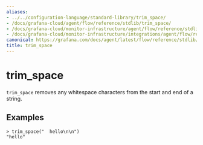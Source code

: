 ```yaml
---
aliases:
- ../../configuration-language/standard-library/trim_space/
- /docs/grafana-cloud/agent/flow/reference/stdlib/trim_space/
- /docs/grafana-cloud/monitor-infrastructure/agent/flow/reference/stdlib/trim_space/
- /docs/grafana-cloud/monitor-infrastructure/integrations/agent/flow/reference/stdlib/trim_space/
canonical: https://grafana.com/docs/agent/latest/flow/reference/stdlib/trim_space/
title: trim_space
---
```


# trim_space

`trim_space` removes any whitespace characters from the start and end of a string.

## Examples

```river
> trim_space("  hello\n\n")
"hello"
```
